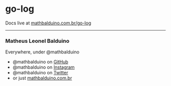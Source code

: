 # go-log

Docs live at <a href="https://mathbalduino.com.br/go-log" target="_blank">mathbalduino.com.br/go-log</a>

---

### Matheus Leonel Balduino

Everywhere, under @mathbalduino
- @mathbalduino on <a href="https://github.com/mathbalduino" target="_blank">GitHub</a>
- @mathbalduino on <a href="https://instagram.com/mathbalduino" target="_blank">Instagram</a>
- @mathbalduino on <a href="https://twitter.com/mathbalduino" target="_blank">Twitter</a>
- or just <a href="https://mathbalduino.com.br/" target="_blank">mathbalduino.com.br</a>
